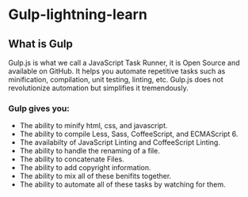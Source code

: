 # Gulp-lightning-learn
## What is Gulp

 Gulp.js is what we call a JavaScript Task Runner, it is Open Source and available on GitHub. It helps you automate repetitive tasks such as minification, compilation, unit testing, linting, etc. Gulp.js does not revolutionize automation but simplifies it tremendously.
 
### Gulp gives you:
- The ability to minify html, css, and javascript.
- The ability to compile Less, Sass, CoffeeScript, and ECMAScript 6.
- The availabilty of JavaScript Linting and CoffeeScript Linting.
- The ability to handle the renaming of a file.
- The ability to concatenate Files.
- The ability to add copyright information.
- The ability to mix all of these benifits together.
- The ability to automate all of these tasks by watching for them.
